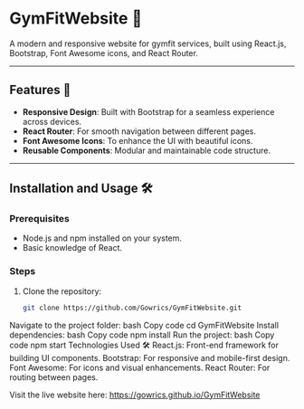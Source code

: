 # GymFitWebsite 💪

A modern and responsive website for gymfit services, built using React.js, Bootstrap, Font Awesome icons, and React Router.

---

## Features 🚀
- **Responsive Design**: Built with Bootstrap for a seamless experience across devices.
- **React Router**: For smooth navigation between different pages.
- **Font Awesome Icons**: To enhance the UI with beautiful icons.
- **Reusable Components**: Modular and maintainable code structure.

---

## Installation and Usage 🛠️
### Prerequisites
- Node.js and npm installed on your system.
- Basic knowledge of React.

### Steps
1. Clone the repository:
   ```bash
   git clone https://github.com/Gowrics/GymFitWebsite.git
Navigate to the project folder:
bash
Copy code
cd GymFitWebsite
Install dependencies:
bash
Copy code
npm install
Run the project:
bash
Copy code
npm start
Technologies Used 🛠️
React.js: Front-end framework for building UI components.
Bootstrap: For responsive and mobile-first design.
Font Awesome: For icons and visual enhancements.
React Router: For routing between pages.

Visit the live website here: https://gowrics.github.io/GymFitWebsite
